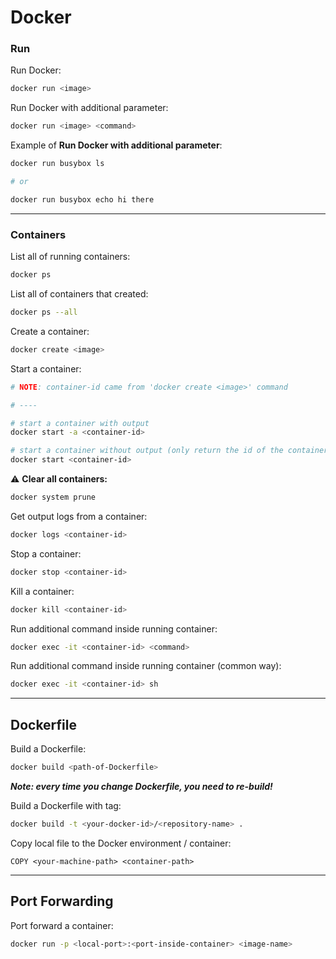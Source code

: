 # Docker

### Run

Run Docker:

```bash
docker run <image>
```

Run Docker with additional parameter:

```bash
docker run <image> <command>
```

Example of **Run Docker with additional parameter**:

```bash
docker run busybox ls

# or

docker run busybox echo hi there
```

---

### Containers

List all of running containers:

```bash
docker ps
```

List all of containers that created:

```bash
docker ps --all
```

Create a container:

```bash
docker create <image>
```

Start a container:

```bash
# NOTE: container-id came from 'docker create <image>' command

# ----

# start a container with output
docker start -a <container-id>

# start a container without output (only return the id of the container)
docker start <container-id>
```

⚠️ **Clear all containers:**

```bash
docker system prune
```

Get output logs from a container:

```bash
docker logs <container-id>
```

Stop a container:

```bash
docker stop <container-id>
```

Kill a container:

```bash
docker kill <container-id>
```

Run additional command inside running container:

```bash
docker exec -it <container-id> <command>
```

Run additional command inside running container (common way):

```bash
docker exec -it <container-id> sh
```

---

## Dockerfile

Build a Dockerfile:

```bash
docker build <path-of-Dockerfile>
```

**_Note: every time you change Dockerfile, you need to re-build!_**

Build a Dockerfile with tag:

```bash
docker build -t <your-docker-id>/<repository-name> .
```

Copy local file to the Docker environment / container:

```docker
COPY <your-machine-path> <container-path>
```

---

## Port Forwarding

Port forward a container:

```bash
docker run -p <local-port>:<port-inside-container> <image-name>
```
